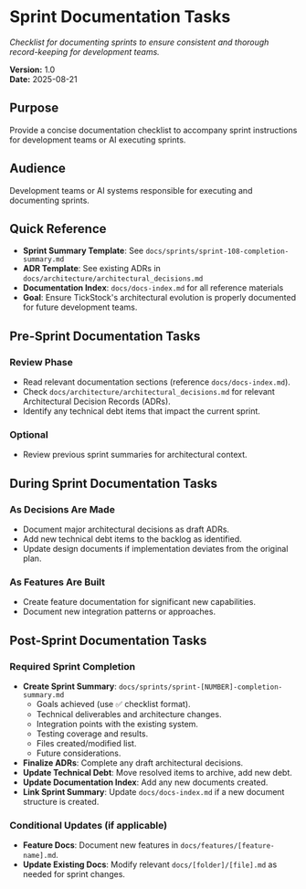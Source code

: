 # Sprint Documentation Tasks

*Checklist for documenting sprints to ensure consistent and thorough record-keeping for development teams.*

**Version:** 1.0  
**Date:** 2025-08-21  

## Purpose
Provide a concise documentation checklist to accompany sprint instructions for development teams or AI executing sprints.

## Audience
Development teams or AI systems responsible for executing and documenting sprints.

## Quick Reference
- **Sprint Summary Template**: See `docs/sprints/sprint-108-completion-summary.md`
- **ADR Template**: See existing ADRs in `docs/architecture/architectural_decisions.md`
- **Documentation Index**: `docs/docs-index.md` for all reference materials
- **Goal**: Ensure TickStock's architectural evolution is properly documented for future development teams.

## Pre-Sprint Documentation Tasks
### Review Phase
- Read relevant documentation sections (reference `docs/docs-index.md`).
- Check `docs/architecture/architectural_decisions.md` for relevant Architectural Decision Records (ADRs).
- Identify any technical debt items that impact the current sprint.

### Optional
- Review previous sprint summaries for architectural context.

## During Sprint Documentation Tasks
### As Decisions Are Made
- Document major architectural decisions as draft ADRs.
- Add new technical debt items to the backlog as identified.
- Update design documents if implementation deviates from the original plan.

### As Features Are Built
- Create feature documentation for significant new capabilities.
- Document new integration patterns or approaches.

## Post-Sprint Documentation Tasks
### Required Sprint Completion
- **Create Sprint Summary**: `docs/sprints/sprint-[NUMBER]-completion-summary.md`
  - Goals achieved (use ✅ checklist format).
  - Technical deliverables and architecture changes.
  - Integration points with the existing system.
  - Testing coverage and results.
  - Files created/modified list.
  - Future considerations.
- **Finalize ADRs**: Complete any draft architectural decisions.
- **Update Technical Debt**: Move resolved items to archive, add new debt.
- **Update Documentation Index**: Add any new documents created.
- **Link Sprint Summary**: Update `docs/docs-index.md` if a new document structure is created.

### Conditional Updates (if applicable)
- **Feature Docs**: Document new features in `docs/features/[feature-name].md`.
- **Update Existing Docs**: Modify relevant `docs/[folder]/[file].md` as needed for sprint changes.